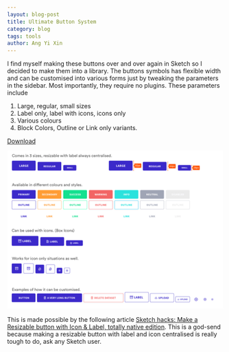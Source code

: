 ```yaml
---
layout: blog-post
title: Ultimate Button System
category: blog
tags: tools
author: Ang Yi Xin
---
```


I find myself making these buttons over and over again in Sketch so I decided to make them into a library.
The buttons symbols has flexible width and can be customised into various forms just by tweaking the parameters in the sidebar. Most importantly, they require no plugins. These parameters include

1. Large, regular, small sizes
2. Label only, label with icons, icons only
3. Various colours
4. Block Colors, Outline or Link only variants.

[Download](/files/buttonsystem.sketch)

![The Ultimate Button System](/img/blog/buttonsystem.png)

This is made possible by the following article
[Sketch hacks: Make a Resizable button with Icon & Label, totally native edition](https://medium.com/sketch-app-sources/sketch-hacks-make-a-resizable-button-with-icon-label-totally-native-edition-6a1ff5b48e0e). This is a god-send because making a resizable button with label and icon centralised is really tough to do, ask any Sketch user.
